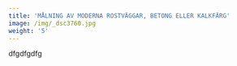 ```yaml
---
title: 'MÅLNING AV MODERNA ROSTVÄGGAR, BETONG ELLER KALKFÄRG'
image: /img/_dsc3760.jpg
weight: '5'
---
```

dfgdfgdfg

